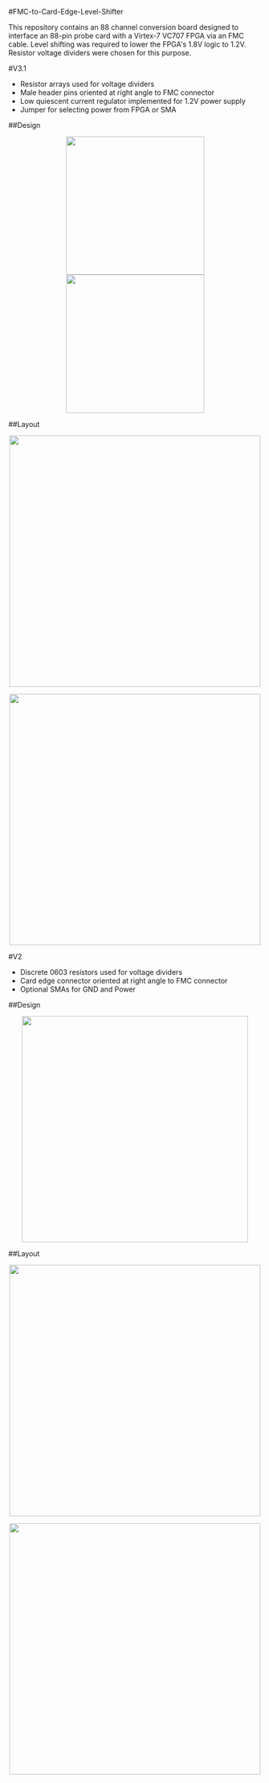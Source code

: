 #FMC-to-Card-Edge-Level-Shifter

This repository contains an 88 channel conversion board designed to interface an 88-pin probe card with a Virtex-7 VC707 FPGA via an FMC cable. Level shifting was required to lower the FPGA's 1.8V logic to 1.2V. Resistor voltage dividers were chosen for this purpose.

#V3.1

- Resistor arrays used for voltage dividers
- Male header pins oriented at right angle to FMC connector
- Low quiescent current regulator implemented for 1.2V power supply
- Jumper for selecting power from FPGA or SMA

##Design

<p align="center">
  <img src="https://github.com/richardmcmanusjr/FMC-to-Card-Edge-Level-Shifter/blob/main/F2CE_V3.1/F2CE_V3.1_Main.png" height="275">
  <img src="https://github.com/richardmcmanusjr/FMC-to-Card-Edge-Level-Shifter/blob/main/F2CE_V3.1/F2CE_V3.1_Assembly.png" height="275">
</p>

##Layout 

<p align="center">
  <img src="https://github.com/richardmcmanusjr/FMC-to-Card-Edge-Level-Shifter/blob/main/F2CE_V3.1/F2CE_V3_Eagle.png" height="500">
</p>

<p align="center">
  <img src="https://github.com/richardmcmanusjr/FMC-to-Card-Edge-Level-Shifter/blob/main/F2CE_V3.1/F2CE_V3_OSHPARK.png" height="500">
</p>

#V2

- Discrete 0603 resistors used for voltage dividers
- Card edge connector oriented at right angle to FMC connector
- Optional SMAs for GND and Power
 
##Design

<p align="center">
  <img src="https://github.com/richardmcmanusjr/FMC-to-Card-Edge-Level-Shifter/blob/main/BlockDiagram.png" width="450">
</p>

##Layout 

<p align="center">
  <img src="https://github.com/richardmcmanusjr/FMC-to-Card-Edge-Level-Shifter/blob/main/F2CE_V2/F2CE_V2_Eagle.png" height="500">
</p>

<p align="center">
  <img src="https://github.com/richardmcmanusjr/FMC-to-Card-Edge-Level-Shifter/blob/main/F2CE_V2/F2CE_V2_OSHPARK.png" height="500">
</p>




